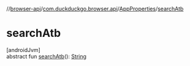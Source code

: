 //[browser-api](../../../index.md)/[com.duckduckgo.browser.api](../index.md)/[AppProperties](index.md)/[searchAtb](search-atb.md)

# searchAtb

[androidJvm]\
abstract fun [searchAtb](search-atb.md)(): [String](https://kotlinlang.org/api/latest/jvm/stdlib/kotlin/-string/index.html)
